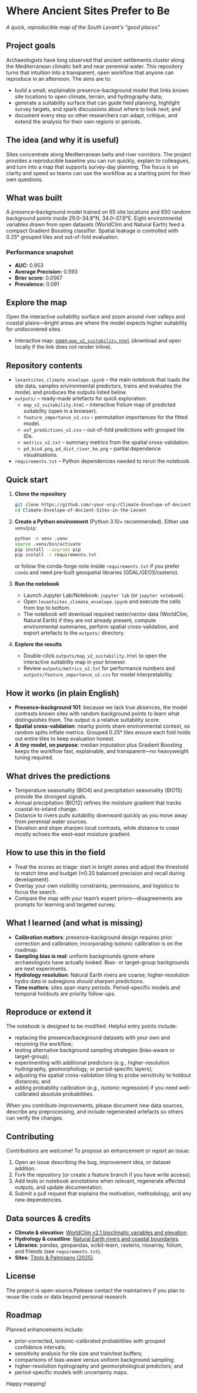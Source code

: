 # Where Ancient Sites Prefer to Be

_A quick, reproducible map of the South Levant's "good places"_

## Project goals

Archaeologists have long observed that ancient settlements cluster along the Mediterranean climatic belt and near perennial water. This repository turns that intuition into a transparent, open workflow that anyone can reproduce in an afternoon. The aims are to:

- build a small, explainable presence–background model that links known site locations to open climate, terrain, and hydrography data;
- generate a suitability surface that can guide field planning, highlight survey targets, and spark discussions about where to look next; and
- document every step so other researchers can adapt, critique, and extend the analysis for their own regions or periods.

## The idea (and why it is useful)

Sites concentrate along Mediterranean belts and river corridors. The project provides a reproducible baseline you can run quickly, explain to colleagues, and turn into a map that supports survey-day planning. The focus is on clarity and speed so teams can use the workflow as a starting point for their own questions.

## What was built

A presence–background model trained on 65 site locations and 650 random background points inside 29.0–34.8°N, 34.0–37.6°E. Eight environmental variables drawn from open datasets (WorldClim and Natural Earth) feed a compact Gradient Boosting classifier. Spatial leakage is controlled with 0.25° grouped tiles and out-of-fold evaluation.

### Performance snapshot

- **AUC:** 0.953
- **Average Precision:** 0.593
- **Brier score:** 0.0567
- **Prevalence:** 0.091

## Explore the map

Open the interactive suitability surface and zoom around river valleys and coastal plains—bright areas are where the model expects higher suitability for undiscovered sites.

- Interactive map: [open `map_v2_suitability.html`](outputs/map_v2_suitability.html) (download and open locally if the link does not render inline).

## Repository contents

- `levantsites_climate_envelope.ipynb` – the main notebook that loads the site data, samples environmental predictors, trains and evaluates the model, and produces the outputs listed below.
- `outputs/` – ready-made artefacts for quick exploration:
  - `map_v2_suitability.html` – interactive Folium map of predicted suitability (open in a browser).
  - `feature_importance_v2.csv` – permutation importances for the fitted model.
  - `oof_predictions_v2.csv` – out-of-fold predictions with grouped tile IDs.
  - `metrics_v2.txt` – summary metrics from the spatial cross-validation.
  - `pd_bio4.png`, `pd_dist_river_km.png` – partial dependence visualisations.
- `requirements.txt` – Python dependencies needed to rerun the notebook.

## Quick start

1. **Clone the repository**
   ```bash
   git clone https://github.com/<your-org>/Climate-Envelope-of-Ancient-Sites-in-the-Levant.git
   cd Climate-Envelope-of-Ancient-Sites-in-the-Levant
   ```

2. **Create a Python environment** (Python 3.10+ recommended). Either use `venv`/`pip`:
   ```bash
   python -m venv .venv
   source .venv/bin/activate
   pip install --upgrade pip
   pip install -r requirements.txt
   ```
   or follow the conda-forge note inside `requirements.txt` if you prefer `conda` and need pre-built geospatial libraries (GDAL/GEOS/rasterio).

3. **Run the notebook**
   - Launch Jupyter Lab/Notebook: `jupyter lab` (or `jupyter notebook`).
   - Open `levantsites_climate_envelope.ipynb` and execute the cells from top to bottom.
   - The notebook will download required raster/vector data (WorldClim, Natural Earth) if they are not already present, compute environmental summaries, perform spatial cross-validation, and export artefacts to the `outputs/` directory.

4. **Explore the results**
   - Double-click `outputs/map_v2_suitability.html` to open the interactive suitability map in your browser.
   - Review `outputs/metrics_v2.txt` for performance numbers and `outputs/feature_importance_v2.csv` for model interpretability.

## How it works (in plain English)

- **Presence–background 101**: because we lack true absences, the model contrasts known sites with random background points to learn what distinguishes them. The output is a relative suitability score.
- **Spatial cross-validation**: nearby points share environmental context, so random splits inflate metrics. Grouped 0.25° tiles ensure each fold holds out entire tiles to keep evaluation honest.
- **A tiny model, on purpose**: median imputation plus Gradient Boosting keeps the workflow fast, explainable, and transparent—no heavyweight tuning required.

## What drives the predictions

- Temperature seasonality (BIO4) and precipitation seasonality (BIO15) provide the strongest signals.
- Annual precipitation (BIO12) refines the moisture gradient that tracks coastal-to-inland change.
- Distance to rivers pulls suitability downward quickly as you move away from perennial water sources.
- Elevation and slope sharpen local contrasts, while distance to coast mostly echoes the west–east moisture gradient.

## How to use this in the field

- Treat the scores as triage: start in bright zones and adjust the threshold to match time and budget (≈0.20 balanced precision and recall during development).
- Overlay your own visibility constraints, permissions, and logistics to focus the search.
- Compare the map with your team’s expert priors—disagreements are prompts for learning and targeted survey.

## What I learned (and what is missing)

- **Calibration matters**: presence–background design requires prior correction and calibration; incorporating isotonic calibration is on the roadmap.
- **Sampling bias is real**: uniform backgrounds ignore where archaeologists have actually looked. Bias- or target-group backgrounds are next experiments.
- **Hydrology resolution**: Natural Earth rivers are coarse; higher-resolution hydro data in subregions should sharpen predictions.
- **Time matters**: sites span many periods. Period-specific models and temporal holdouts are priority follow-ups.

## Reproduce or extend it

The notebook is designed to be modified. Helpful entry points include:

- replacing the presence/background datasets with your own and rerunning the workflow;
- testing alternative background sampling strategies (bias-aware or target-group);
- experimenting with additional predictors (e.g., higher-resolution hydrography, geomorphology, or period-specific layers);
- adjusting the spatial cross-validation tiling to probe sensitivity to holdout distances; and
- adding probability calibration (e.g., isotonic regression) if you need well-calibrated absolute probabilities.

When you contribute improvements, please document new data sources, describe any preprocessing, and include regenerated artefacts so others can verify the changes.

## Contributing

Contributions are welcome! To propose an enhancement or report an issue:

1. Open an issue describing the bug, improvement idea, or dataset addition.
2. Fork the repository (or create a feature branch if you have write access).
3. Add tests or notebook annotations when relevant, regenerate affected outputs, and update documentation.
4. Submit a pull request that explains the motivation, methodology, and any new dependencies.

## Data sources & credits

- **Climate & elevation**: [WorldClim v2.1 bioclimatic variables and elevation](https://www.worldclim.org/data/worldclim21.html).
- **Hydrology & coastline**: [Natural Earth rivers and coastal boundaries](https://www.naturalearthdata.com/downloads/10m-physical-vectors/).
- **Libraries**: pandas, geopandas, scikit-learn, rasterio, rioxarray, folium, and friends (see `requirements.txt`).
- **Sites**: [Titolo & Palmisano (2025)](https://zenodo.org/records/15111789).

## License

The project is open-source.Pplease contact the maintainers if you plan to reuse the code or data beyond personal research.

## Roadmap

Planned enhancements include:

- prior-corrected, isotonic-calibrated probabilities with grouped confidence intervals;
- sensitivity analysis for tile size and train/test buffers;
- comparisons of bias-aware versus uniform background sampling;
- higher-resolution hydrography and geomorphological predictors; and
- period-specific models with uncertainty maps.

Happy mapping!

